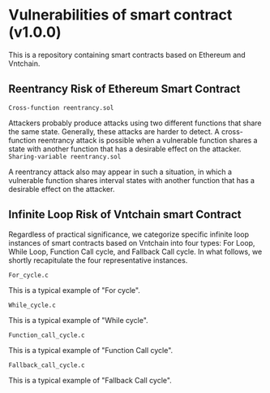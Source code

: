 # Vulnerabilities of smart contract (v1.0.0)
This is a repository containing smart contracts based on Ethereum and Vntchain.

## Reentrancy Risk of Ethereum Smart Contract

`Cross-function reentrancy.sol`

Attackers probably produce attacks using two different functions that share the same state. Generally, these attacks are harder to detect. A cross-function reentrancy attack is possible when a vulnerable function shares a state with another function that has a desirable effect on the attacker.
 
`Sharing-variable reentrancy.sol`

A reentrancy attack also may appear in such a situation, in which a vulnerable function shares interval states with another function that has a desirable effect on the attacker.

## Infinite Loop Risk of Vntchain smart Contract

Regardless of practical significance, we categorize specific infinite loop instances of smart contracts based on Vntchain into four types: For Loop, While Loop, Function Call cycle, and Fallback Call cycle. In what follows, we shortly recapitulate the four representative instances.

`For_cycle.c`

This is a typical example of "For cycle".

`While_cycle.c`

This is a typical example of "While cycle".

`Function_call_cycle.c`

This is a typical example of "Function Call cycle".

`Fallback_call_cycle.c`

This is a typical example of "Fallback Call cycle".

